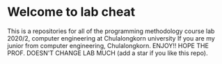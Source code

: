 # Welcome to lab cheat
This is a repositories for all of the programming methodology course lab 2020/2, computer engineering at Chulalongkorn university
If you are my junior from computer engineering, Chulalongkorn. ENJOY!! HOPE THE PROF. DOESN'T CHANGE LAB MUCH (add a star if you like this repo).
